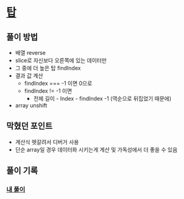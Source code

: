 # [탑](https://programmers.co.kr/learn/courses/30/lessons/42588)

## 풀이 방법
- 배열 reverse 
- slice로 자신보다 오른쪽에 있는 데이터만 
- 그 중에 더 높은 탑 findIndex 
- 결과 값 계산 
  - findIndex === -1 이면 0으로 
  - findIndex != -1 이면 
    - 전체 길이 - Index - findIndex -1 (역순으로 뒤집었기 때문에)
- array unshift 

## 막혔던 포인트 
- 계산식 헷갈려서 디버거 사용 
- 단순 array일 경우 데이터화 시키는게 계산 및 가독성에서 더 좋을 수 있음


## 풀이 기록 
### [내 풀이](./index.js)
    
<!-- ### [다른 사람의 풀이를 참고한 수정 풀이](./bestSolution.js) -->


